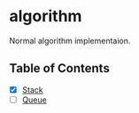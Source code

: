 # algorithm

Normal algorithm implementaion.

## Table of Contents

- [x] [Stack](./src/stack.js)
- [ ] [Queue](./src/queue.js)
